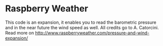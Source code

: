 Raspberry Weather
==============================


This code is an expansion, it enables you to read the barometric pressure and in the near future the wind speed as well. All credits go to A. Catorcini. Read more on  http://www.raspberryweather.com/pressure-and-wind-expansion/ 
